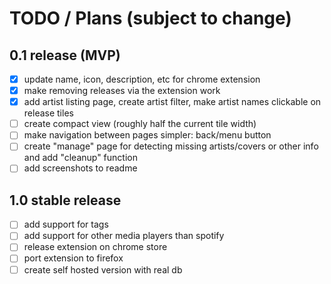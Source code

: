 # TODO / Plans (subject to change)

## 0.1 release (MVP)

- [x] update name, icon, description, etc for chrome extension
- [x] make removing releases via the extension work
- [x] add artist listing page, create artist filter, make artist names clickable on release tiles
- [ ] create compact view (roughly half the current tile width)
- [ ] make navigation between pages simpler: back/menu button
- [ ] create "manage" page for detecting missing artists/covers or other info and add "cleanup" function
- [ ] add screenshots to readme

## 1.0 stable release

- [ ] add support for tags
- [ ] add support for other media players than spotify
- [ ] release extension on chrome store
- [ ] port extension to firefox
- [ ] create self hosted version with real db
